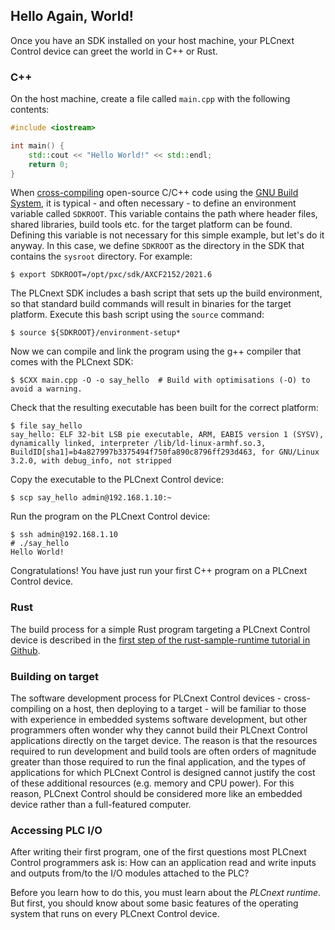 ## Hello Again, World!

Once you have an SDK installed on your host machine, your PLCnext Control device can greet the world in C++ or Rust.

### C++

On the host machine, create a file called `main.cpp` with the following contents:

```cpp
#include <iostream>

int main() {
    std::cout << "Hello World!" << std::endl;
    return 0;
}
```

When [cross-compiling][cross-compile] open-source C/C++ code using the [GNU Build System][gnu-build], it is typical - and often necessary - to define an environment variable called `SDKROOT`. This variable contains the path where header files, shared libraries, build tools etc. for the target platform can be found. Defining this variable is not necessary for this simple example, but let's do it anyway. In this case, we define `SDKROOT` as the directory in the SDK that contains the `sysroot` directory. For example:

```text
$ export SDKROOT=/opt/pxc/sdk/AXCF2152/2021.6
```

The PLCnext SDK includes a bash script that sets up the build environment, so that standard build commands will result in binaries for the target platform. Execute this bash script using the `source` command:

```text
$ source ${SDKROOT}/environment-setup*
```

Now we can compile and link the program using the g++ compiler that comes with the PLCnext SDK:

```text
$ $CXX main.cpp -O -o say_hello  # Build with optimisations (-O) to avoid a warning.
```

Check that the resulting executable has been built for the correct platform:

```text
$ file say_hello
say_hello: ELF 32-bit LSB pie executable, ARM, EABI5 version 1 (SYSV), dynamically linked, interpreter /lib/ld-linux-armhf.so.3, BuildID[sha1]=b4a827997b3375494f750fa890c8796ff293d463, for GNU/Linux 3.2.0, with debug_info, not stripped
```

Copy the executable to the PLCnext Control device:

```text
$ scp say_hello admin@192.168.1.10:~
```

Run the program on the PLCnext Control device:

```text
$ ssh admin@192.168.1.10
# ./say_hello
Hello World!
```

Congratulations! You have just run your first C++ program on a PLCnext Control device.

### Rust

The build process for a simple Rust program targeting a PLCnext Control device is described in the [first step of the rust-sample-runtime tutorial in Github][rust-start].

### Building on target

The software development process for PLCnext Control devices - cross-compiling on a host, then deploying to a target - will be familiar to those with experience in embedded systems software development, but other programmers often wonder why they cannot build their PLCnext Control applications directly on the target device. The reason is that the resources required to run development and build tools are often orders of magnitude greater than those required to run the final application, and the types of applications for which PLCnext Control is designed cannot justify the cost of these additional resources (e.g. memory and CPU power). For this reason, PLCnext Control should be considered more like an embedded device rather than a full-featured computer.

### Accessing PLC I/O

After writing their first program, one of the first questions most PLCnext Control programmers ask is: How can an application read and write inputs and outputs from/to the I/O modules attached to the PLC?

Before you learn how to do this, you must learn about the *PLCnext runtime*. But first, you should know about some basic features of the operating system that runs on every PLCnext Control device.

[cross-compile]: https://www.gnu.org/software/automake/manual/html_node/Cross_002dCompilation.html
[gnu-build]: https://www.gnu.org/software/automake/manual/html_node/GNU-Build-System.html
[rust-start]: https://github.com/PLCnext/rust-sample-runtime/blob/master/getting-started/Part-01/README.md